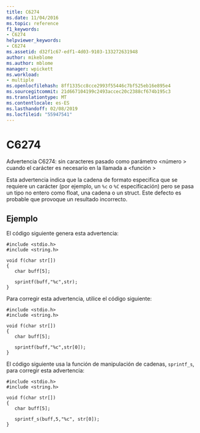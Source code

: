 ```yaml
---
title: C6274
ms.date: 11/04/2016
ms.topic: reference
f1_keywords:
- C6274
helpviewer_keywords:
- C6274
ms.assetid: d32f1c67-edf1-4d03-9103-133272631948
author: mikeblome
ms.author: mblome
manager: wpickett
ms.workload:
- multiple
ms.openlocfilehash: 8ff1335cc8cce2993f55446c7bf525eb16e895e4
ms.sourcegitcommit: 21d667104199c2493accec20c2388cf674b195c3
ms.translationtype: MT
ms.contentlocale: es-ES
ms.lasthandoff: 02/08/2019
ms.locfileid: "55947541"
---
```

# <a name="c6274"></a>C6274
Advertencia C6274: sin caracteres pasado como parámetro \<número > cuando el carácter es necesario en la llamada a \<función >

 Esta advertencia indica que la cadena de formato especifica que se requiere un carácter (por ejemplo, un `%c` o `%C` especificación) pero se pasa un tipo no entero como float, una cadena o un struct. Este defecto es probable que provoque un resultado incorrecto.

## <a name="example"></a>Ejemplo
 El código siguiente genera esta advertencia:

```
#include <stdio.h>
#include <string.h>

void f(char str[])
{
   char buff[5];

   sprintf(buff,"%c",str);
}
```

 Para corregir esta advertencia, utilice el código siguiente:

```
#include <stdio.h>
#include <string.h>

void f(char str[])
{
   char buff[5];

   sprintf(buff,"%c",str[0]);
}
```

 El código siguiente usa la función de manipulación de cadenas, `sprintf_s`, para corregir esta advertencia:

```
#include <stdio.h>
#include <string.h>

void f(char str[])
{
   char buff[5];

   sprintf_s(buff,5,"%c", str[0]);
}
```